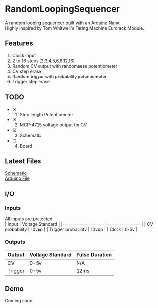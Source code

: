 # RandomLoopingSequencer
A random looping sequencer built with an Arduino Nano. <br> Highly inspired by Tom Whitwell's Turing Machine Eurorack Module.

## Features

1. Clock input
2. 2 to 16 steps (2,3,4,5,6,8,12,16)
3. Random CV output with randomness potentiometer
4. CV step erase
5. Random trigger with probability potentiometer
6. Trigger step erase

## TODO
- [x] 1. Step length Potentiometer
- [x] 2. MCP-4725 voltage output for CV
- [x] 3. Schematic
- [ ] 4. Board

## Latest Files
[Schematic](https://github.com/NeoRecasata/RandomLoopingSequencer/blob/main/Latest%20Revision/Random%20Looping%20Sequencer%20Rev4.pdf) <br>
[Arduino File](https://github.com/NeoRecasata/RandomLoopingSequencer/blob/main/Latest%20Revision/Random_Looping_Sequencer.ino)

## I/O
### Inputs
All inputs are protected. <br>
| Input               | Voltage Standard |
|---------------------|------------------|
| CV probability      | 10vpp            |
| Trigger probability | 10vpp            |
| Clock               | 0-5v             |

### Outputs
| Output  | Voltage Standard | Pulse Duration |
|---------|------------------|----------------|
| CV      | 0-5v             | N/A            |
| Trigger | 0-5v             | 12ms           |

## Demo
Coming soon!
